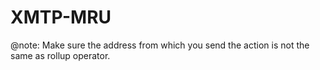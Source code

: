 # XMTP-MRU

@note: Make sure the address from which you send the action is not the same as rollup operator.
